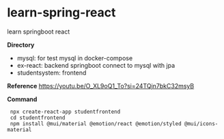 # learn-spring-react
learn springboot react

**Directory**
- mysql: for test mysql in docker-compose
- ex-react: backend springboot connect to mysql with jpa
- studentsystem: frontend
 
**Reference**
https://youtu.be/O_XL9oQ1_To?si=24TQjn7bkC32msyB

**Command**
```
 npx create-react-app studentfrontend
 cd studentfrontend
 npm install @mui/material @emotion/react @emotion/styled @mui/icons-material
```





